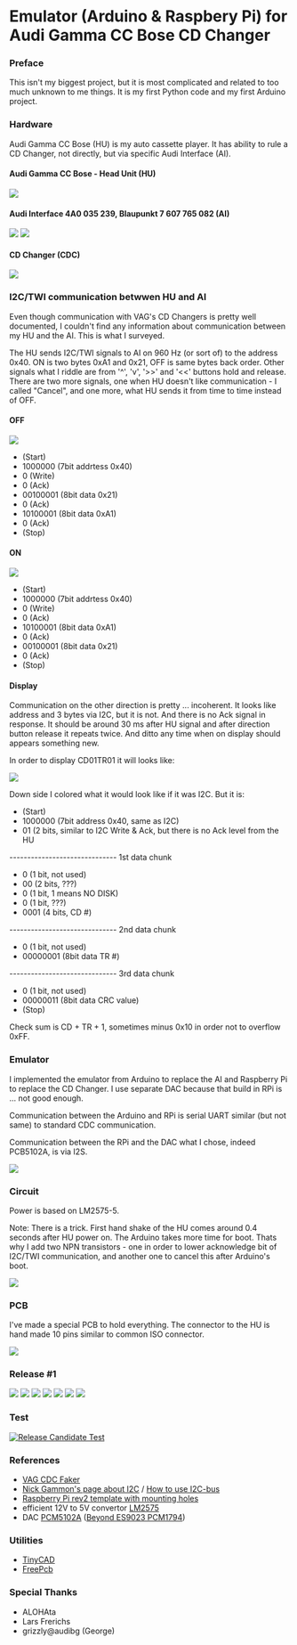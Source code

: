 # Emulator (Arduino & Raspbery Pi) for<br>Audi Gamma CC Bose CD Changer 

### Preface

This isn't my biggest project, but it is most complicated and related to too much unknown to me things. It is my first Python code and my first Arduino project.

### Hardware

Audi Gamma CC Bose (HU) is my auto cassette player. It has ability to rule a CD Changer, not directly, but via specific Audi Interface (AI).

#### Audi Gamma CC Bose - Head Unit (HU)

![](https://github.com/oritomov/cdc/blob/master/etc/img/Audo%20Gamma%20CC%20Bose.jpg?raw=true)

#### Audi Interface 4A0 035 239, Blaupunkt 7 607 765 082 (AI) 

![](https://github.com/oritomov/cdc/blob/master/etc/img/4A0%20035%20239.jpg)
![](https://github.com/oritomov/cdc/blob/master/etc/img/Blaupunkt%207%20607%20765%20082.jpg)

#### CD Changer (CDC)

![](https://github.com/oritomov/cdc/blob/master/etc/img/CD_changer.jpg)

### I2C/TWI communication betwwen HU and AI

Even though communication with VAG's CD Changers is pretty well documented, I couldn't find any information about communication between my HU and the AI. This is what I surveyed.

The HU sends I2C/TWI signals to AI on 960 Hz (or sort of) to the address 0x40. ON is two bytes 0xA1 and 0x21, OFF is same bytes back order. Other signals what I riddle are from '^', 'v', '>>' and '<<' buttons hold and release. There are two more signals, one when HU doesn't like communication - I called "Cancel", and one more, what HU sends it from time to time instead of OFF.

#### OFF

![](https://github.com/oritomov/cdc/blob/master/etc/img/off.png)

 * (Start)
 * 1000000 (7bit addrtess 0x40)
 * 0 (Write)
 * 0 (Ack)
 * 00100001 (8bit data 0x21)
 * 0 (Ack)
 * 10100001 (8bit data 0xA1)
 * 0 (Ack)
 * (Stop)
 
#### ON
 
![](https://github.com/oritomov/cdc/blob/master/etc/img/on.png)

 * (Start)
 * 1000000 (7bit addrtess 0x40)
 * 0 (Write)
 * 0 (Ack)
 * 10100001 (8bit data 0xA1)
 * 0 (Ack)
 * 00100001 (8bit data 0x21)
 * 0 (Ack)
 * (Stop)

#### Display

Communication on the other direction is pretty ... incoherent. It looks like address and 3 bytes via I2C, but it is not. And there is no Ack signal in response. It should be around 30 ms after HU signal and after direction button release it repeats twice. And ditto any time when on display should appears something new. 

In order to display CD01TR01 it will looks like:

![](https://github.com/oritomov/cdc/blob/master/etc/img/gamma.png)

Down side I colored what it would look like if it was I2C. But it is:

 * (Start)
 * 1000000 (7bit address 0x40, same as I2C)
 * 01 (2 bits, similar to I2C Write & Ack, but there is no Ack level from the HU
 
------------------------------ 1st data chunk
 
 * 0 (1 bit, not used)
 * 00 (2 bits, ???)
 * 0 (1 bit, 1 means NO DISK)
 * 0 (1 bit, ???)
 * 0001 (4 bits, CD #)
 
------------------------------ 2nd data chunk
 
 * 0 (1 bit, not used)
 * 00000001 (8bit data TR #)
 
------------------------------ 3rd data chunk
 
 * 0 (1 bit, not used)
 * 00000011 (8bit data CRC value)
 * (Stop)

Check sum is CD + TR + 1, sometimes minus 0x10 in order not to overflow 0xFF.

### Emulator

I implemented the emulator from Arduino to replace the AI and Raspberry Pi to replace the CD Changer. I use separate DAC because that build in RPi is ... not good enough.

Communication between the Arduino and RPi is serial UART similar (but not same) to standard CDC communication.

Communication between the RPi and the DAC what I chose, indeed PCB5102A, is via I2S.

![](https://github.com/oritomov/cdc/blob/master/etc/img/emulator.png)

### Circuit

Power is based on LM2575-5.

Note: There is a trick. First hand shake of the HU comes around 0.4 seconds after HU power on. The Arduino takes more time for boot. Thats why I add two NPN transistors - one in order to lower acknowledge bit of I2C/TWI communication, and another one to cancel this after Arduino's boot.

![](https://github.com/oritomov/cdc/blob/master/etc/cir/circuit.png)

### PCB

I've made a special PCB to hold everything. The connector to the HU is hand made 10 pins similar to common ISO connector.

![](https://github.com/oritomov/cdc/blob/master/etc/pcb/cdc11.png)

### Release #1

![](https://github.com/oritomov/cdc/blob/master/etc/img/rel_1_1.JPG)
![](https://github.com/oritomov/cdc/blob/master/etc/img/rel_1_2.JPG)
![](https://github.com/oritomov/cdc/blob/master/etc/img/rel_1_3.JPG)
![](https://github.com/oritomov/cdc/blob/master/etc/img/rel_1_4.JPG)
![](https://github.com/oritomov/cdc/blob/master/etc/img/rel_1_5.JPG)
![](https://github.com/oritomov/cdc/blob/master/etc/img/rel_1_6.JPG)
![](https://github.com/oritomov/cdc/blob/master/etc/img/boxed.jpg)

### Test

[![Release Candidate Test](https://i.ytimg.com/vi/TbPQ_YEeIYg/hqdefault.jpg)](https://www.youtube.com/watch?v=TbPQ_YEeIYg "Release Candidate Test")

### References

 * [VAG CDC Faker](http://dev.shyd.de/2013/09/avr-raspberry-pi-vw-beta-vag-cdc-faker/)
 * [Nick Gammon's page about I2C](http://gammon.com.au/i2c) / [How to use I2C-bus](http://www.ermicro.com/blog/?p=744)
 * [Raspberry Pi rev2 template with mounting holes](https://www.raspberrypi.org/blog/raspberry-pi-rev2-template-with-mounting-holes/)
 * efficient 12V to 5V convertor [LM2575](http://www.ti.com.cn/cn/lit/ds/symlink/lm1575.pdf)
 * DAC [PCM5102A](https://www.raspberrypi.org/forums/viewtopic.php?f=45&t=57069)  ([Beyond ES9023 PCM1794](https://www.google.bg/search?q=Beyond+ES9023+PCM1794))

### Utilities

 * [TinyCAD](https://sourceforge.net/projects/tinycad/)
 * [FreePcb](http://www.freepcb.com/)
 
### Special Thanks

 * ALOHAta
 * Lars Frerichs
 * grizzly@audibg (George)
